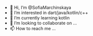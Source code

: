 - 👋 Hi, I’m @SofiaMarchinskaya
- 👀 I’m interested in dart/java/kotlin/c++
- 🌱 I’m currently learning kotlin
- 💞️ I’m looking to collaborate on ...
- 📫 How to reach me ...

<!---
SofiaMarchinskaya/SofiaMarchinskaya is a ✨ special ✨ repository because its `README.md` (this file) appears on your GitHub profile.
You can click the Preview link to take a look at your changes.
--->

